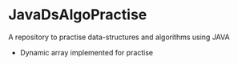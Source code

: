 # JavaDsAlgoPractise
A repository to practise data-structures and algorithms using JAVA

- Dynamic array implemented for practise
